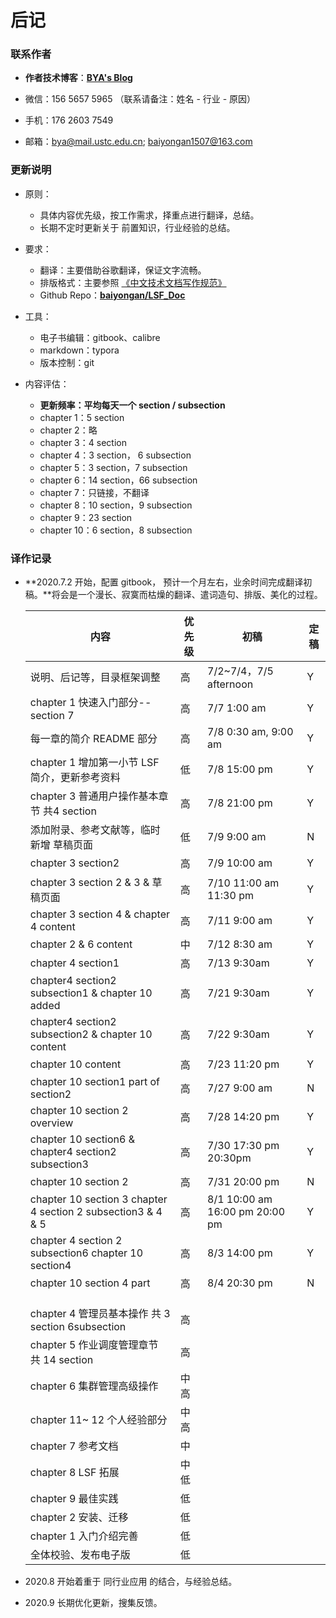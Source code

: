 # 后记

### 联系作者

- **作者技术博客**：[**BYA's Blog**](http://bya.cool)
- 微信：156 5657 5965 （联系请备注：姓名 - 行业 - 原因）

- 手机：176 2603 7549
- 邮箱：bya@mail.ustc.edu.cn;   baiyongan1507@163.com



### 更新说明

- 原则：

  - 具体内容优先级，按工作需求，择重点进行翻译，总结。
  - 长期不定时更新关于 前置知识，行业经验的总结。

- 要求：

  - 翻译：主要借助谷歌翻译，保证文字流畅。
  - 排版格式：主要参照 [《中文技术文档写作规范》](https://github.com/ruanyf/document-style-guide)
  - Github Repo：[**baiyongan/LSF_Doc**](https://github.com/baiyongan/LSF_Doc)

- 工具：

  - 电子书编辑：gitbook、calibre
  - markdown：typora
  - 版本控制：git

- 内容评估：

  - **更新频率：平均每天一个 section / subsection**
  - chapter 1：5 section
  - chapter 2：略
  - chapter 3：4 section 
  - chapter 4：3 section， 6 subsection
  - chapter 5：3 section，7 subsection
  - chapter 6：14 section，66 subsection
  - chapter 7：只链接，不翻译
  - chapter 8：10 section，9 subsection
  - chapter 9：23 section
  - chapter 10：6 section，8 subsection
  
  

### 译作记录

- **2020.7.2 开始，配置 gitbook， 预计一个月左右，业余时间完成翻译初稿。**将会是一个漫长、寂寞而枯燥的翻译、遣词造句、排版、美化的过程。
  
  | 内容                                                         | 优先级 | 初稿                           | 定稿 |
  | ------------------------------------------------------------ | ------ | ------------------------------ | ---- |
  | 说明、后记等，目录框架调整                                   | 高     | 7/2~7/4，7/5 afternoon         | Y    |
  | chapter 1 快速入门部分--section 7                            | 高     | 7/7 1:00 am                    | Y    |
  | 每一章的简介 README 部分                                     | 高     | 7/8 0:30 am, 9:00 am           | Y    |
  | chapter 1 增加第一小节 LSF 简介，更新参考资料                | 低     | 7/8 15:00 pm                   | Y    |
  | chapter 3 普通用户操作基本章节 共4 section                   | 高     | 7/8 21:00 pm                   | Y    |
  | 添加附录、参考文献等，临时新增 草稿页面                      | 低     | 7/9 9:00 am                    | N    |
  | chapter 3 section2                                           | 高     | 7/9 10:00 am                   | Y    |
  | chapter 3 section 2 & 3 & 草稿页面                           | 高     | 7/10 11:00 am 11:30 pm         | Y    |
  | chapter 3 section 4 & chapter 4 content                      | 高     | 7/11 9:00 am                   | Y    |
  | chapter 2 & 6 content                                        | 中     | 7/12 8:30 am                   | Y    |
  | chapter 4 section1                                           | 高     | 7/13 9:30am                    | Y    |
  | chapter4 section2 subsection1 & chapter 10 added             | 高     | 7/21 9:30am                    | Y    |
  | chapter4 section2 subsection2 & chapter 10 content           | 高     | 7/22 9:30am                    | Y    |
  | chapter 10 content                                           | 高     | 7/23 11:20 pm                  | Y    |
  | chapter 10 section1 part of section2                         | 高     | 7/27 9:00 am                   | N    |
  | chapter 10 section 2 overview                                | 高     | 7/28 14:20 pm                  | Y    |
  | chapter 10 section6 & chapter4 section2 subsection3          | 高     | 7/30 17:30 pm 20:30pm          | Y    |
  | chapter 10 section 2                                         | 高     | 7/31 20:00 pm                  | N    |
  | chapter 10 section 3  chapter 4 section 2 subsection3 & 4 & 5 | 高     | 8/1 10:00 am 16:00 pm 20:00 pm | Y    |
  | chapter 4 section 2 subsection6 chapter 10 section4          | 高     | 8/3 14:00 pm                   | Y    |
  | chapter 10 section 4 part                                    | 高     | 8/4 20:30 pm                   | N    |
  |                                                              |        |                                |      |
  |                                                              |        |                                |      |
  |                                                              |        |                                |      |
  | chapter 4 管理员基本操作 共 3 section 6subsection            | 高     |                                |      |
  | chapter 5 作业调度管理章节 共 14 section                     | 高     |                                |      |
  | chapter 6 集群管理高级操作                                   | 中高   |                                |      |
  | chapter 11~ 12 个人经验部分                                  | 中高   |                                |      |
  | chapter 7 参考文档                                           | 中     |                                |      |
  | chapter 8 LSF 拓展                                           | 中低   |                                |      |
  | chapter 9 最佳实践                                           | 低     |                                |      |
  | chapter 2 安装、迁移                                         | 低     |                                |      |
  | chapter 1 入门介绍完善                                       | 低     |                                |      |
  | 全体校验、发布电子版                                         | 低     |                                |      |
  



- 2020.8 开始着重于 同行业应用 的结合，与经验总结。
- 2020.9 长期优化更新，搜集反馈。



